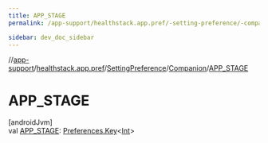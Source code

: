 ```yaml
---
title: APP_STAGE
permalink: /app-support/healthstack.app.pref/-setting-preference/-companion/-a-p-p_-s-t-a-g-e.html

sidebar: dev_doc_sidebar
---
```

//[app-support](../../../../index.html)/[healthstack.app.pref](../../index.html)/[SettingPreference](../index.html)/[Companion](index.html)/[APP_STAGE](-a-p-p_-s-t-a-g-e.html)



# APP_STAGE



[androidJvm]\
val [APP_STAGE](-a-p-p_-s-t-a-g-e.html): [Preferences.Key](https://developer.android.com/reference/kotlin/androidx/datastore/preferences/core/Preferences.Key.html)&lt;[Int](https://kotlinlang.org/api/latest/jvm/stdlib/kotlin/-int/index.html)&gt;




